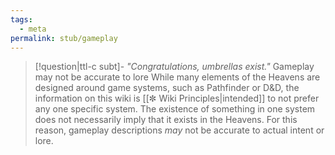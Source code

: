 ```yaml
---
tags:
  - meta
permalink: stub/gameplay
---
```

>[!question|ttl-c subt]- _"Congratulations, umbrellas exist."_ Gameplay may not be accurate to lore
>While many elements of the Heavens are designed around game systems, such as Pathfinder or D&D, the information on this wiki is [[✼ Wiki Principles|intended]] to not prefer any one specific system. The existence of something in one system does not necessarily imply that it exists in the Heavens. For this reason, gameplay descriptions *may* not be accurate to actual intent or lore. 
